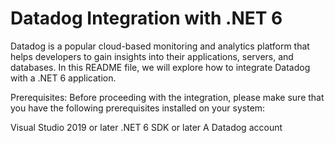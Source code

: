 # Datadog Integration with .NET 6
Datadog is a popular cloud-based monitoring and analytics platform that helps developers to gain insights into their applications, servers, and databases. In this README file, we will explore how to integrate Datadog with a .NET 6 application.

Prerequisites:
Before proceeding with the integration, please make sure that you have the following prerequisites installed on your system:

Visual Studio 2019 or later
.NET 6 SDK or later
A Datadog account

